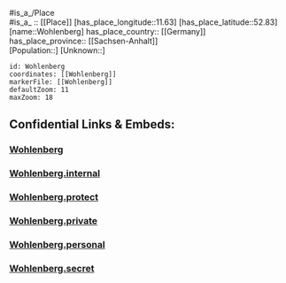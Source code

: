 ﻿---
location: [52.83,11.63] 
mapzoom: [7,12] 
mapmarker: city 
type: City
tags:
- geo/City


SpocWebEntityId: 35674
isDeleted: false
confidential: public

---
#is_a_/Place  
#is_a_ :: [[Place]] 
[has_place_longitude::11.63] 
[has_place_latitude::52.83] 
[name::Wohlenberg] 
has_place_country:: [[Germany]]  
has_place_province:: [[Sachsen-Anhalt]]  
[Population::] 
[Unknown::] 


```leaflet
id: Wohlenberg
coordinates: [[Wohlenberg]] 
markerFile: [[Wohlenberg]] 
defaultZoom: 11 
maxZoom: 18
```


## Confidential Links & Embeds: 

### [Wohlenberg](/_public/Earth/Continent/Europe/Europe~Central/Germany/Germany~East/Sachsen-Anhalt/counties~SA/Stendal/cities~Stendal/Seehausen~Altmark/City/Wohlenberg.md) 

### [Wohlenberg.internal](/_internal/Earth/Continent/Europe/Europe~Central/Germany/Germany~East/Sachsen-Anhalt/counties~SA/Stendal/cities~Stendal/Seehausen~Altmark/City/Wohlenberg.internal.md) 

### [Wohlenberg.protect](/_protect/Earth/Continent/Europe/Europe~Central/Germany/Germany~East/Sachsen-Anhalt/counties~SA/Stendal/cities~Stendal/Seehausen~Altmark/City/Wohlenberg.protect.md) 

### [Wohlenberg.private](/_private/Earth/Continent/Europe/Europe~Central/Germany/Germany~East/Sachsen-Anhalt/counties~SA/Stendal/cities~Stendal/Seehausen~Altmark/City/Wohlenberg.private.md) 

### [Wohlenberg.personal](/_personal/Earth/Continent/Europe/Europe~Central/Germany/Germany~East/Sachsen-Anhalt/counties~SA/Stendal/cities~Stendal/Seehausen~Altmark/City/Wohlenberg.personal.md) 

### [Wohlenberg.secret](/_secret/Earth/Continent/Europe/Europe~Central/Germany/Germany~East/Sachsen-Anhalt/counties~SA/Stendal/cities~Stendal/Seehausen~Altmark/City/Wohlenberg.secret.md) 
